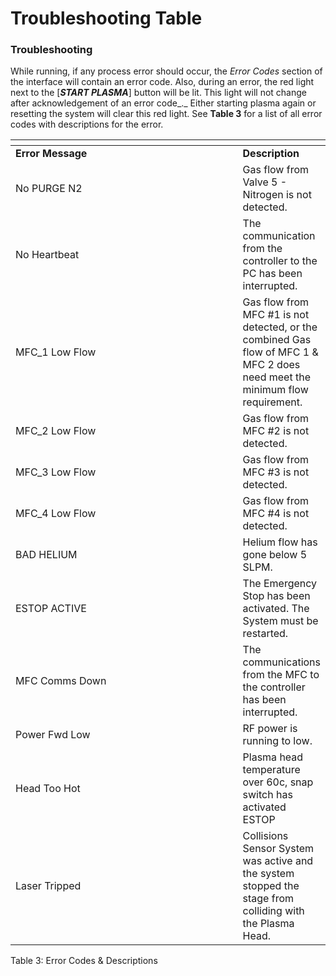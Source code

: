 # Troubleshooting Table

### Troubleshooting <a href="#_toc84500407" id="_toc84500407"></a>

While running, if any process error should occur, the _Error Codes_ section of the interface will contain an error code. Also, during an error, the red light next to the \[_**START PLASMA**_] button will be lit. This light will not change after acknowledgement of an error code_._ Either starting plasma again or resetting the system will clear this red light. See **Table 3** for a list of all error codes with descriptions for the error.

<table data-header-hidden><thead><tr><th width="387"></th><th></th></tr></thead><tbody><tr><td><strong>Error Message</strong></td><td><strong>Description</strong></td></tr><tr><td>No PURGE N2</td><td>Gas flow from Valve 5 - Nitrogen is not detected.</td></tr><tr><td>No Heartbeat</td><td>The communication from the controller to the PC has been interrupted.</td></tr><tr><td>MFC_1 Low Flow</td><td>Gas flow from MFC #1 is not detected, or the combined Gas flow of MFC 1 &#x26; MFC 2 does need meet the minimum flow requirement.</td></tr><tr><td>MFC_2 Low Flow</td><td>Gas flow from MFC #2 is not detected.</td></tr><tr><td>MFC_3 Low Flow</td><td>Gas flow from MFC #3 is not detected.</td></tr><tr><td>MFC_4 Low Flow</td><td>Gas flow from MFC #4 is not detected.</td></tr><tr><td>BAD HELIUM</td><td>Helium flow has gone below 5 SLPM.</td></tr><tr><td>ESTOP ACTIVE</td><td>The Emergency Stop has been activated. The System must be restarted.</td></tr><tr><td>MFC Comms Down</td><td>The communications from the MFC to the controller has been interrupted.</td></tr><tr><td>Power Fwd Low</td><td>RF power is running to low.</td></tr><tr><td>Head Too Hot</td><td>Plasma head temperature over 60c, snap switch has activated ESTOP</td></tr><tr><td>Laser Tripped</td><td>Collisions Sensor System was active and the system stopped the stage from colliding with the Plasma Head.</td></tr></tbody></table>

Table 3: Error Codes & Descriptions
